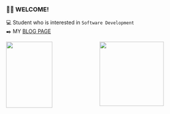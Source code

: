 ### 🙋‍♂️ WELCOME!<br>
💻 Student who is interested in `Software Development`<br>
✒️ MY [BLOG PAGE](https://yooniversal.github.io/)<br>

<img align='left' src="https://github-readme-stats.vercel.app/api?username=yooniversal" width="50%" height="180px">

<a href="https://solved.ac/caritas1996">
  <img align='left' src="http://mazassumnida.wtf/api/v2/generate_badge?boj=caritas1996" wieth="50%" height="175px">
</a>
